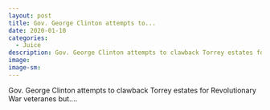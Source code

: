 ```yaml
---
layout: post
title: Gov. George Clinton attempts to...
date: 2020-01-10
categories: 
  - Juice
description: Gov. George Clinton attempts to clawback Torrey estates for Revolutionary War veteranes but....
image: 
image-sm: 
---
```

Gov. George Clinton attempts to clawback Torrey estates for Revolutionary War veteranes but....